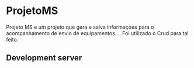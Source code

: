 # ProjetoMS
Projeto MS e um projeto que gera e salva informaçoes para o acompanhamento de envio de equipamentos.... 
Foi utilizado o Crud para tal feito.

## Development server

